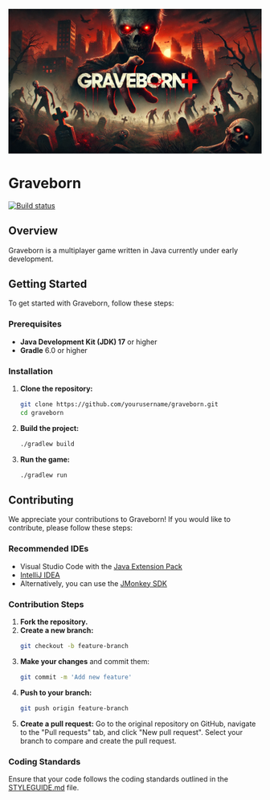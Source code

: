 ![banner](assets/Images/banner.png)

# Graveborn

[![Build status](https://github.com/fkoppe/graveborn/actions/workflows/gradle.yml/badge.svg)](https://github.com/fkoppe/graveborn/actions)

## Overview

Graveborn is a multiplayer game written in Java currently under early development.

## Getting Started

To get started with Graveborn, follow these steps:

### Prerequisites

- **Java Development Kit (JDK) 17** or higher
- **Gradle** 6.0 or higher

### Installation

1. **Clone the repository:**
   ```bash
   git clone https://github.com/yourusername/graveborn.git
   cd graveborn
   ```
2. **Build the project:**
   ```bash
   ./gradlew build
   ```
3. **Run the game:**
   ```bash
   ./gradlew run
   ```

## Contributing

We appreciate your contributions to Graveborn! If you would like to contribute, please follow these steps:

### Recommended IDEs
- Visual Studio Code with the [Java Extension Pack](https://marketplace.visualstudio.com/items?itemName=vscjava.vscode-java-pack)
- [IntelliJ IDEA](https://www.jetbrains.com/idea/)
- Alternatively, you can use the [JMonkey SDK](https://jmonkeyengine.org/start/)

### Contribution Steps
1. **Fork the repository.**
2. **Create a new branch:**
   ```bash
   git checkout -b feature-branch
   ```
3. **Make your changes** and commit them:
   ```bash
   git commit -m 'Add new feature'
   ```
4. **Push to your branch:**
   ```bash
   git push origin feature-branch
   ```
5. **Create a pull request:** Go to the original repository on GitHub, navigate to the "Pull requests" tab, and click "New pull request". Select your branch to compare and create the pull request.

### Coding Standards
Ensure that your code follows the coding standards outlined in the [STYLEGUIDE.md](STYLEGUIDE.md) file.
